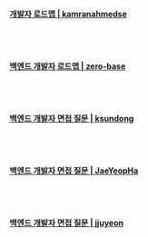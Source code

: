 <br><br>
#### [개발자 로드맵 | kamranahmedse](https://github.com/kamranahmedse/developer-roadmap)   
<br><br>   
#### [백엔드 개발자 로드맵 | zero-base](https://zero-base.co.kr/event/media_BE_school_roadmap)
<br><br>
#### [백엔드 개발자 면접 질문 | ksundong](https://github.com/ksundong/backend-interview-question)
<br><br>
#### [백엔드 개발자 면접 질문 | JaeYeopHa](https://github.com/JaeYeopHan/Interview_Question_for_Beginner)
<br><br>
#### [백엔드 개발자 면접 질문 | jjuyeon](https://github.com/jjuyeon/Tech-Interview-Study/blob/main/README.md#page_facing_up-how-to-contribute)

